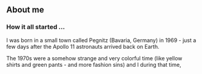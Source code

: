 ## About me

### How it all started ...

I was born in a small town called Pegnitz (Bavaria, Germany) in 1969 - just a few days after the Apollo 11 astronauts arrived back on Earth. 

The 1970s were a somehow strange and very colorful time (like yellow shirts and green pants - and more fashion sins) and I during that time, 

